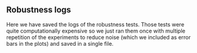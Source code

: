 ## Robustness logs

Here we have saved the logs of the robustness tests. Those tests were quite computationally expensive so we just ran them once with multiple repetition of the experiments to reduce noise (which we included as error bars in the plots) and saved in a single file.